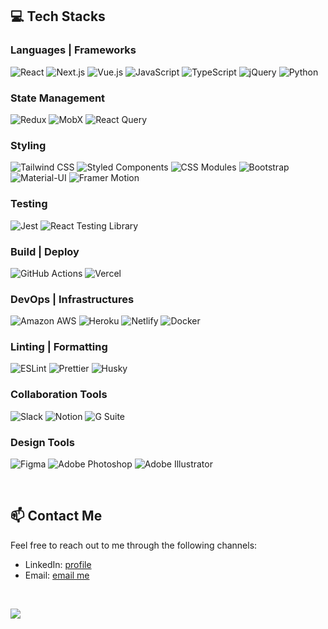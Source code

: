 ## 💻 Tech Stacks

### Languages | Frameworks
![React](https://img.shields.io/badge/React-61DAFB?style=flat-square&logo=React&logoColor=black)
![Next.js](https://img.shields.io/badge/-Next.js-000000?style=flat-square&logo=Next.js&logoColor=white)
![Vue.js](https://img.shields.io/badge/Vue-4FC08D?style=flat-square&logo=Vue.js&logoColor=black)
![JavaScript](https://img.shields.io/badge/JavaScript-F7DF1E?style=flat-square&logo=JavaScript&logoColor=black)
![TypeScript](https://img.shields.io/badge/TypeScript-3178C6?style=flat-square&logo=TypeScript&logoColor=white)
![jQuery](https://img.shields.io/badge/jQuery-0769AD?style=flat-square&logo=jQuery&logoColor=black)
![Python](https://img.shields.io/badge/Python-3776AB?style=flat-square&logo=Python&logoColor=white)

### State Management
![Redux](https://img.shields.io/badge/-Redux-764ABC?style=flat-square&logo=Redux&logoColor=white)
![MobX](https://img.shields.io/badge/-MobX-FF9955?style=flat-square&logo=MobX&logoColor=white)
![React Query](https://img.shields.io/badge/React%20Query-FF4154?style=flat-square&logo=React-Query&logoColor=white)

### Styling
![Tailwind CSS](https://img.shields.io/badge/Tailwind%20CSS-38B2AC?style=flat-square&logo=Tailwind%20CSS&logoColor=white)
![Styled Components](https://img.shields.io/badge/Styled%20Components-DB7093?style=flat-square&logo=Styled-Components&logoColor=white)
![CSS Modules](https://img.shields.io/badge/CSS%20Modules-1572B6?style=flat-square&logo=CSS3&logoColor=white)
![Bootstrap](https://img.shields.io/badge/Bootstrap-7952B3?style=flat-square&logo=Bootstrap&logoColor=white)
![Material-UI](https://img.shields.io/badge/Material--UI-0081CB?style=flat-square&logo=Material-UI&logoColor=white)
![Framer Motion](https://img.shields.io/badge/-Framer%20Motion-FF0080?style=flat-square&logo=Framer&logoColor=white)

### Testing
![Jest](https://img.shields.io/badge/Jest-C21325?style=flat-square&logo=Jest&logoColor=white)
![React Testing Library](https://img.shields.io/badge/React%20Testing%20Library-E33332?style=flat-square&logo=Testing-Library&logoColor=white)

### Build | Deploy
![GitHub Actions](https://img.shields.io/badge/GitHub%20Actions-2088FF?style=flat-square&logo=GitHub-Actions&logoColor=white)
![Vercel](https://img.shields.io/badge/Vercel-000000?style=flat-square&logo=Vercel&logoColor=white)

### DevOps | Infrastructures
![Amazon AWS](https://img.shields.io/badge/Amazon%20AWS-FF9900?style=flat-square&logo=Amazon-AWS&logoColor=white)
![Heroku](https://img.shields.io/badge/Heroku-430098?style=flat-square&logo=Heroku&logoColor=white)
![Netlify](https://img.shields.io/badge/Netlify-00C7B7?style=flat-square&logo=Netlify&logoColor=white)
![Docker](https://img.shields.io/badge/Docker-2496ED?style=flat-square&logo=Docker&logoColor=white)

### Linting | Formatting
![ESLint](https://img.shields.io/badge/-ESLint-4B32C3?style=flat-square&logo=ESLint&logoColor=white)
![Prettier](https://img.shields.io/badge/-Prettier-F7B93E?style=flat-square&logo=Prettier&logoColor=black)
![Husky](https://img.shields.io/badge/Husky-FF4081?style=flat-square)

### Collaboration Tools
![Slack](https://img.shields.io/badge/Slack-4A154B?style=flat-square&logo=Slack&logoColor=white)
![Notion](https://img.shields.io/badge/Notion-000000?style=flat-square&logo=Notion&logoColor=white)
![G Suite](https://img.shields.io/badge/G%20Suite-4285F4?style=flat-square&logo=Google&logoColor=white)

### Design Tools
![Figma](https://img.shields.io/badge/Figma-F24E1E?style=flat-square&logo=Figma&logoColor=white)
![Adobe Photoshop](https://img.shields.io/badge/Adobe%20Photoshop-31A8FF?style=flat-square&logo=Adobe-Photoshop&logoColor=white)
![Adobe Illustrator](https://img.shields.io/badge/Adobe%20Illustrator-FF9A00?style=flat-square&logo=Adobe-Illustrator&logoColor=white)

<br/>

## 📫 Contact Me
Feel free to reach out to me through the following channels:
- LinkedIn: [profile](https://www.linkedin.com/in/lucas-ghae/)
- Email: [email me](mailto:lucas.ghae@gmail.com)

<br/>

<p>
  <a href="https://github.com/JungHoonGhae/github-profile-views-counter">
    <img src="https://komarev.com/ghpvc/?username=JungHoonGhae&style=flat&color=green">
  </a>
  
<!--   <a href="mailto:junghoon0112@gmail.com" target="_blank"><img src="https://img.shields.io/badge/MAIL ME-EA4335?style=flat-square&logo=Gmail&logoColor=white"/></a> -->
</p> 
